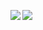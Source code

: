 <img align="left" src="https://github-readme-stats.vercel.app/api?username=XDemonBloodX&theme=tokyonight&count_private=true&show_icons=true&line_height=21&hide_border=true"/><img align="left" src="https://github-readme-stats.vercel.app/api?username=XDemonBloodX&show_icons=true&theme=radical&card_width=250&hide_border=true"/>
